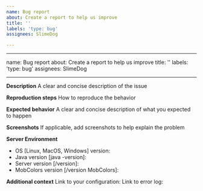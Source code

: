 ```yaml
---
name: Bug report
about: Create a report to help us improve
title: ''
labels: 'type: bug'
assignees: SlimeDog

---
```


---
name: Bug report
about: Create a report to help us improve
title: ''
labels: 'type: bug'
assignees: SlimeDog

---

**Description**
A clear and concise description of the issue

**Reproduction steps**
How to reproduce the behavior

**Expected behavior**
A clear and concise description of what you expected to happen

**Screenshots**
If applicable, add screenshots to help explain the problem

**Server Environment**
 - OS [Linux, MacOS, Windows] version: 
- Java version [java -version]:
 - Server version [/version]: 
 - MobColors version [/version MobColors]: 

**Additional context**
 Link to your configuration:
 Link to error log:
